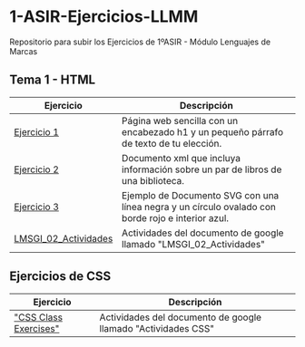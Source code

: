 # 1-ASIR-Ejercicios-LLMM
Repositorio para subir los Ejercicios de 1ºASIR - Módulo Lenguajes de Marcas

## Tema 1 - HTML
Ejercicio | Descripción
----------|------------
[Ejercicio 1](/tema1/Actividad1_Rafael_1ASIR.html) | Página web sencilla con un encabezado h1 y un pequeño párrafo de texto de tu elección.
[Ejercicio 2](/tema1/Actividad1_XML_Rafael_1ASIR.xml) | Documento xml que incluya información sobre un par de libros de una biblioteca.
[Ejercicio 3](/tema1/Ejercicio_SVG_Rafael_1ASIR.svg) | Ejemplo de Documento SVG con una línea negra y un círculo ovalado con borde rojo e interior azul.
[LMSGI_02_Actividades](/tema1/LMSGI_02_Actividades/README.md) | Actividades del documento de google llamado "LMSGI_02_Actividades"

## Ejercicios de CSS
Ejercicio | Descripción
----------|------------
["CSS Class Exercises"](/CSS_Exercises) | Actividades del documento de google llamado "Actividades CSS"
